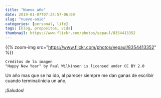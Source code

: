 ```yaml
---
title: "Nuevo año"
date: 2019-01-07T07:24:57-06:00
slug: "nuevo-anio"
categories: [personal, life]
tags: [blog, proppsitos, vida]
thumbnail: https://www.flickr.com/photos/eepaul/8354413352
---
```


{{% zoom-img src="https://www.flickr.com/photos/eepaul/8354413352" %}}
```
Créditos de la imagen
"Happy New Year" by Paul Wilkinson is licensed under CC BY 2.0
```

Un año mas que se ha ido, al parecer siempre me dan ganas de escribir cuando termina/inicia un año, 


¡Saludos!

